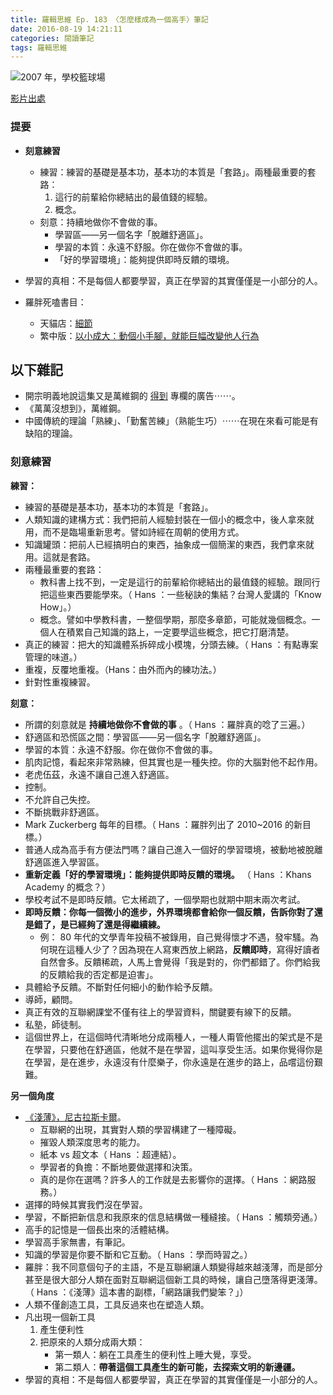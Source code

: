 ```yaml
---
title: 羅輯思維 Ep. 183 〈怎麼樣成為一個高手〉筆記
date: 2016-08-19 14:21:11
categories: 閱讀筆記
tags: 羅輯思維
---
```


![ 2007 年，學校籃球場](https://c5.staticflickr.com/9/8566/29057746796_118e8451b9.jpg)

[影片出處](http://v.youku.com/v_show/id_XMTY4OTY3NjU3Ng==.html?from=y1.2-2.4.1)

### 提要

- **刻意練習**
    - 練習：練習的基礎是基本功，基本功的本質是「套路」。兩種最重要的套路：
        1. 這行的前輩給你總結出的最值錢的經驗。
        2. 概念。
    - 刻意：持續地做你不會做的事。
        - 學習區——另一個名字「脫離舒適區」。
        - 學習的本質：永遠不舒服。你在做你不會做的事。
        - 「好的學習環境」：能夠提供即時反饋的環境。
- 學習的真相：不是每個人都要學習，真正在學習的其實僅僅是一小部分的人。

- 羅胖死嗑書目：
    - 天貓店：[細節](https://world.tmall.com/item/536906626394.htm?spm=a312a.7700824.w5003-14454271962.4.W4LnLO&id=536906626394&scene=taobao_shop)
    - 繁中版：[以小成大：動個小手腳，就能巨幅改變他人行為](http://www.books.com.tw/products/0010703399)


## 以下雜記

- 開宗明義地說這集又是萬維鋼的 [得到](https://www.igetget.com/) 專欄的廣告⋯⋯。
- 《萬萬沒想到》，萬維鋼。
- 中國傳統的理論「熟練」、「勤奮苦練」（熟能生巧）⋯⋯在現在來看可能是有缺陷的理論。

### 刻意練習

**練習：**
- 練習的基礎是基本功，基本功的本質是「套路」。
- 人類知識的建構方式：我們把前人經驗封裝在一個小的概念中，後人拿來就用，而不是臨場重新思考。譬如詩經在周朝的使用方式。
- 知識罐頭：把前人已經搞明白的東西，抽象成一個簡潔的東西，我們拿來就用。這就是套路。
- 兩種最重要的套路：
    - 教科書上找不到，一定是這行的前輩給你總結出的最值錢的經驗。跟同行把這些東西要能學來。（ Hans ：一些秘訣的集結？台灣人愛講的「Know How」。）
    - 概念。譬如中學教科書，一整個學期，那麼多章節，可能就幾個概念。一個人在積累自己知識的路上，一定要學這些概念，把它打磨清楚。
- 真正的練習：把大的知識體系拆碎成小模塊，分頭去練。（ Hans ：有點專案管理的味道。）
- 重複，反覆地重複。（Hans：由外而內的練功法。）
- 針對性重複練習。

**刻意：**
- 所謂的刻意就是 **持續地做你不會做的事** 。（ Hans ：羅胖真的唸了三遍。）
- 舒適區和恐慌區之間：學習區——另一個名字「脫離舒適區」。
- 學習的本質：永遠不舒服。你在做你不會做的事。
- 肌肉記憶，看起來非常熟練，但其實也是一種失控。你的大腦對他不起作用。
- 老虎伍茲，永遠不讓自己進入舒適區。
- 控制。
- 不允許自己失控。
- 不斷挑戰非舒適區。
- Mark Zuckerberg 每年的目標。（ Hans ：羅胖列出了 2010~2016 的新目標。）
- 普通人成為高手有方便法門嗎？讓自己進入一個好的學習環境，被動地被脫離舒適區進入學習區。
- **重新定義「好的學習環境」：能夠提供即時反饋的環境。** （ Hans ：Khans Academy 的概念？）
- 學校考試不是即時反饋。它太稀疏了，一個學期也就期中期末兩次考試。
- **即時反饋：你每一個微小的進步，外界環境都會給你一個反饋，告訴你對了還是錯了，是已經夠了還是得繼續練。**
    - 例： 80 年代的文學青年投稿不被錄用，自己覺得懷才不遇，發牢騷。為何現在這種人少了？因為現在人寫東西放上網路，**反饋即時**，寫得好讀者自然會多。反饋稀疏，人馬上會覺得「我是對的，你們都錯了。你們給我的反饋給我的否定都是迫害」。
- 具體給予反饋。不斷對任何細小的動作給予反饋。
- 導師，顧問。
- 真正有效的互聯網課堂不僅有往上的學習資料，關鍵要有線下的反饋。
- 私塾，師徒制。
- 這個世界上，在這個時代清晰地分成兩種人，一種人甭管他擺出的架式是不是在學習，只要他在舒適區，他就不是在學習，這叫享受生活。如果你覺得你是在學習，是在進步，永遠沒有什麼樂子，你永遠是在進步的路上，品嚐這份艱難。

**另一個角度**
- [《淺薄》，尼古拉斯卡爾](http://www.books.com.tw/products/0010680515)。
    - 互聯網的出現，其實對人類的學習構建了一種障礙。
    - 摧毀人類深度思考的能力。
    - 紙本 vs 超文本（ Hans ：超連結）。
    - 學習者的負擔：不斷地要做選擇和決策。
    - 真的是你在選嗎？許多人的工作就是去影響你的選擇。（ Hans ：網路服務。）
- 選擇的時候其實我們沒在學習。
- 學習，不斷把新信息和我原來的信息結構做一種縫接。（ Hans ：觸類旁通。）
- 高手的記憶是一個長出來的活體結構。
- 學習高手家無書，有筆記。
- 知識的學習是你要不斷和它互動。（ Hans ：學而時習之。）
- 羅胖：我不同意個句子的主語，不是互聯網讓人類變得越來越淺薄，而是部分甚至是很大部分人類在面對互聯網這個新工具的時候，讓自己墮落得更淺薄。（ Hans ：《淺薄》這本書的副標，「網路讓我們變笨？」）
- 人類不僅創造工具，工具反過來也在塑造人類。
- 凡出現一個新工具
    1. 產生便利性
    2. 把原來的人類分成兩大類：
        - 第一類人：躺在工具產生的便利性上睡大覺，享受。
        - 第二類人：**帶著這個工具產生的新可能，去探索文明的新邊疆。**
- 學習的真相：不是每個人都要學習，真正在學習的其實僅僅是一小部分的人。
